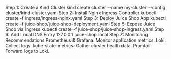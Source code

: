Step 1: Create a Kind Cluster
kind create cluster --name my-cluster --config cluster/kind-cluster.yaml
Step 2: Install Nginx Ingress Controller
kubectl create -f ingress/ingress-nginx.yaml
Step 3: Deploy Juice Shop App
kubectl create -f juice-shop/juice-shop-deployment.yaml
Step 5: Expose Juice Shop via Ingress
kubectl create -f juice-shop/juice-shop-ingress.yaml
Step 6: Add Local DNS Entry
127.0.0.1 juice-shop.local
Step 7: Monitoring Recommendations
Prometheus & Grafana: Monitor application metrics.
Loki: Collect logs.
kube-state-metrics: Gather cluster health data.
Promtail: Forward logs to Loki.
